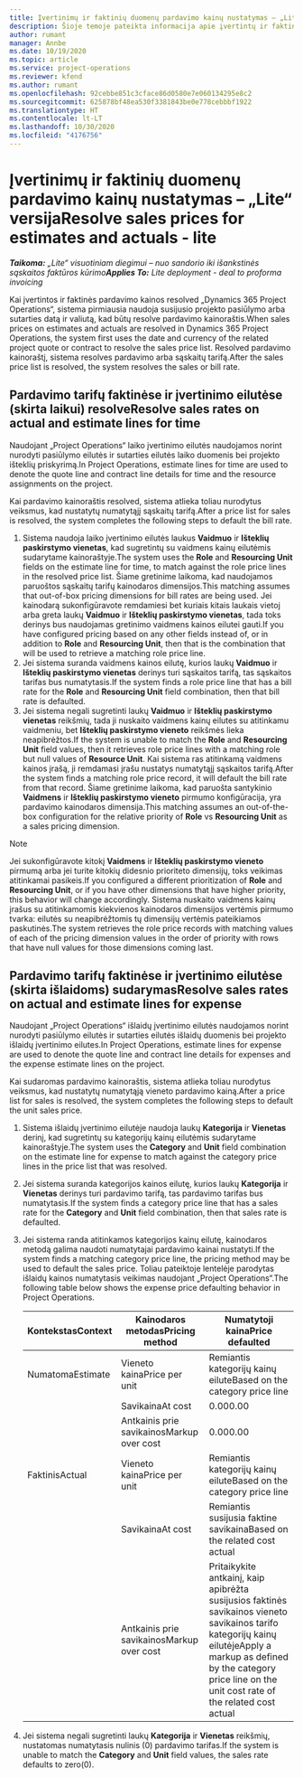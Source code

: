 ```yaml
---
title: Įvertinimų ir faktinių duomenų pardavimo kainų nustatymas – „Lite“ versija
description: Šioje temoje pateikta informacija apie įvertintų ir faktinių pardavimo kainų aprašymą.
author: rumant
manager: Annbe
ms.date: 10/19/2020
ms.topic: article
ms.service: project-operations
ms.reviewer: kfend
ms.author: rumant
ms.openlocfilehash: 92cebbe851c3cface86d0580e7e060134295e8c2
ms.sourcegitcommit: 625878bf48ea530f3381843be0e778cebbbf1922
ms.translationtype: HT
ms.contentlocale: lt-LT
ms.lasthandoff: 10/30/2020
ms.locfileid: "4176756"
---
```

# <a name="resolve-sales-prices-for-estimates-and-actuals---lite"></a><span data-ttu-id="2ae07-103">Įvertinimų ir faktinių duomenų pardavimo kainų nustatymas – „Lite“ versija</span><span class="sxs-lookup"><span data-stu-id="2ae07-103">Resolve sales prices for estimates and actuals - lite</span></span>

<span data-ttu-id="2ae07-104">_**Taikoma:** „Lite“ visuotiniam diegimui – nuo sandorio iki išankstinės sąskaitos faktūros kūrimo_</span><span class="sxs-lookup"><span data-stu-id="2ae07-104">_**Applies To:** Lite deployment - deal to proforma invoicing_</span></span>

<span data-ttu-id="2ae07-105">Kai įvertintos ir faktinės pardavimo kainos resolved „Dynamics 365 Project Operations“, sistema pirmiausia naudoja susijusio projekto pasiūlymo arba sutarties datą ir valiutą, kad būtų resolve pardavimo kainoraštis.</span><span class="sxs-lookup"><span data-stu-id="2ae07-105">When sales prices on estimates and actuals are resolved in Dynamics 365 Project Operations, the system first uses the date and currency of the related project quote or contract to resolve the sales price list.</span></span> <span data-ttu-id="2ae07-106">Resolved pardavimo kainoraštį, sistema resolves pardavimo arba sąskaitų tarifą.</span><span class="sxs-lookup"><span data-stu-id="2ae07-106">After the sales price list is resolved, the system resolves the sales or bill rate.</span></span>

## <a name="resolve-sales-rates-on-actual-and-estimate-lines-for-time"></a><span data-ttu-id="2ae07-107">Pardavimo tarifų faktinėse ir įvertinimo eilutėse (skirta laikui) resolve</span><span class="sxs-lookup"><span data-stu-id="2ae07-107">Resolve sales rates on actual and estimate lines for time</span></span>

<span data-ttu-id="2ae07-108">Naudojant „Project Operations“ laiko įvertinimo eilutės naudojamos norint nurodyti pasiūlymo eilutės ir sutarties eilutės laiko duomenis bei projekto išteklių priskyrimą.</span><span class="sxs-lookup"><span data-stu-id="2ae07-108">In Project Operations, estimate lines for time are used to denote the quote line and contract line details for time and the resource assignments on the project.</span></span>

<span data-ttu-id="2ae07-109">Kai pardavimo kainoraštis resolved, sistema atlieka toliau nurodytus veiksmus, kad nustatytų numatytąjį sąskaitų tarifą.</span><span class="sxs-lookup"><span data-stu-id="2ae07-109">After a price list for sales is resolved, the system completes the following steps to default the bill rate.</span></span>

1. <span data-ttu-id="2ae07-110">Sistema naudoja laiko įvertinimo eilutės laukus **Vaidmuo** ir **Išteklių paskirstymo vienetas**, kad sugretintų su vaidmens kainų eilutėmis sudarytame kainoraštyje.</span><span class="sxs-lookup"><span data-stu-id="2ae07-110">The system uses the **Role** and **Resourcing Unit** fields on the estimate line for time, to match against the role price lines in the resolved price list.</span></span> <span data-ttu-id="2ae07-111">Šiame gretinime laikoma, kad naudojamos paruoštos sąskaitų tarifų kainodaros dimensijos.</span><span class="sxs-lookup"><span data-stu-id="2ae07-111">This matching assumes that out-of-box pricing dimensions for bill rates are being used.</span></span> <span data-ttu-id="2ae07-112">Jei kainodarą sukonfigūravote remdamiesi bet kuriais kitais laukais vietoj arba greta laukų **Vaidmuo** ir **Išteklių paskirstymo vienetas**, tada toks derinys bus naudojamas gretinimo vaidmens kainos eilutei gauti.</span><span class="sxs-lookup"><span data-stu-id="2ae07-112">If you have configured pricing based on any other fields instead of, or in addition to **Role** and **Resourcing Unit**, then that is the combination that will be used to retrieve a matching role price line.</span></span>
2. <span data-ttu-id="2ae07-113">Jei sistema suranda vaidmens kainos eilutę, kurios laukų **Vaidmuo** ir **Išteklių paskirstymo vienetas** derinys turi sąskaitos tarifą, tas sąskaitos tarifas bus numatytasis.</span><span class="sxs-lookup"><span data-stu-id="2ae07-113">If the system finds a role price line that has a bill rate for the **Role** and **Resourcing Unit** field combination, then that bill rate is defaulted.</span></span>
3. <span data-ttu-id="2ae07-114">Jei sistema negali sugretinti laukų **Vaidmuo** ir **Išteklių paskirstymo vienetas** reikšmių, tada ji nuskaito vaidmens kainų eilutes su atitinkamu vaidmeniu, bet **Išteklių paskirstymo vieneto** reikšmės lieka neapibrėžtos.</span><span class="sxs-lookup"><span data-stu-id="2ae07-114">If the system is unable to match the **Role** and **Resourcing Unit** field values, then it retrieves role price lines with a matching role but null values of **Resource Unit**.</span></span> <span data-ttu-id="2ae07-115">Kai sistema ras atitinkamą vaidmens kainos įrašą, ji remdamasi įrašu nustatys numatytąjį sąskaitos tarifą.</span><span class="sxs-lookup"><span data-stu-id="2ae07-115">After the system finds a matching role price record, it will default the bill rate from that record.</span></span> <span data-ttu-id="2ae07-116">Šiame gretinime laikoma, kad paruošta santykinio **Vaidmens** ir **Išteklių paskirstymo vieneto** pirmumo konfigūracija, yra pardavimo kainodaros dimensija.</span><span class="sxs-lookup"><span data-stu-id="2ae07-116">This matching assumes an out-of-the-box configuration for the relative priority of **Role** vs **Resourcing Unit** as a sales pricing dimension.</span></span>

> [!NOTE]
> <span data-ttu-id="2ae07-117">Jei sukonfigūravote kitokį **Vaidmens** ir **Išteklių paskirstymo vieneto** pirmumą arba jei turite kitokių didesnio prioriteto dimensijų, toks veikimas atitinkamai pasikeis.</span><span class="sxs-lookup"><span data-stu-id="2ae07-117">If you configured a different prioritization of **Role** and **Resourcing Unit**, or if you have other dimensions that have higher priority, this behavior will change accordingly.</span></span> <span data-ttu-id="2ae07-118">Sistema nuskaito vaidmens kainų įrašus su atitinkamomis kiekvienos kainodaros dimensijos vertėmis pirmumo tvarka: eilutės su neapibrėžtomis tų dimensijų vertėmis pateikiamos paskutinės.</span><span class="sxs-lookup"><span data-stu-id="2ae07-118">The system retrieves the role price records with matching values of each of the pricing dimension values in the order of priority with rows that have null values for those dimensions coming last.</span></span>

## <a name="resolve-sales-rates-on-actual-and-estimate-lines-for-expense"></a><span data-ttu-id="2ae07-119">Pardavimo tarifų faktinėse ir įvertinimo eilutėse (skirta išlaidoms) sudarymas</span><span class="sxs-lookup"><span data-stu-id="2ae07-119">Resolve sales rates on actual and estimate lines for expense</span></span>

<span data-ttu-id="2ae07-120">Naudojant „Project Operations“ išlaidų įvertinimo eilutės naudojamos norint nurodyti pasiūlymo eilutės ir sutarties eilutės išlaidų duomenis bei projekto išlaidų įvertinimo eilutes.</span><span class="sxs-lookup"><span data-stu-id="2ae07-120">In Project Operations, estimate lines for expense are used to denote the quote line and contract line details for expenses and the expense estimate lines on the project.</span></span>

<span data-ttu-id="2ae07-121">Kai sudaromas pardavimo kainoraštis, sistema atlieka toliau nurodytus veiksmus, kad nustatytų numatytąją vieneto pardavimo kainą.</span><span class="sxs-lookup"><span data-stu-id="2ae07-121">After a price list for sales is resolved, the system completes the following steps to default the unit sales price.</span></span>

1. <span data-ttu-id="2ae07-122">Sistema išlaidų įvertinimo eilutėje naudoja laukų **Kategorija** ir **Vienetas** derinį, kad sugretintų su kategorijų kainų eilutėmis sudarytame kainoraštyje.</span><span class="sxs-lookup"><span data-stu-id="2ae07-122">The system uses the **Category** and **Unit** field combination on the estimate line for expense to match against the category price lines in the price list that was resolved.</span></span>
2. <span data-ttu-id="2ae07-123">Jei sistema suranda kategorijos kainos eilutę, kurios laukų **Kategorija** ir **Vienetas** derinys turi pardavimo tarifą, tas pardavimo tarifas bus numatytasis.</span><span class="sxs-lookup"><span data-stu-id="2ae07-123">If the system finds a category price line that has a sales rate for the **Category** and **Unit** field combination, then that sales rate is defaulted.</span></span>
3. <span data-ttu-id="2ae07-124">Jei sistema randa atitinkamos kategorijos kainų eilutę, kainodaros metodą galima naudoti numatytajai pardavimo kainai nustatyti.</span><span class="sxs-lookup"><span data-stu-id="2ae07-124">If the system finds a matching category price line, the pricing method may be used to default the sales price.</span></span> <span data-ttu-id="2ae07-125">Toliau pateiktoje lentelėje parodytas išlaidų kainos numatytasis veikimas naudojant „Project Operations“.</span><span class="sxs-lookup"><span data-stu-id="2ae07-125">The following table below shows the expense price defaulting behavior in Project Operations.</span></span>

    | <span data-ttu-id="2ae07-126">Kontekstas</span><span class="sxs-lookup"><span data-stu-id="2ae07-126">Context</span></span> | <span data-ttu-id="2ae07-127">Kainodaros metodas</span><span class="sxs-lookup"><span data-stu-id="2ae07-127">Pricing method</span></span> | <span data-ttu-id="2ae07-128">Numatytoji kaina</span><span class="sxs-lookup"><span data-stu-id="2ae07-128">Price defaulted</span></span> |
    | --- | --- | --- |
    | <span data-ttu-id="2ae07-129">Numatoma</span><span class="sxs-lookup"><span data-stu-id="2ae07-129">Estimate</span></span> | <span data-ttu-id="2ae07-130">Vieneto kaina</span><span class="sxs-lookup"><span data-stu-id="2ae07-130">Price per unit</span></span> | <span data-ttu-id="2ae07-131">Remiantis kategorijų kainų eilute</span><span class="sxs-lookup"><span data-stu-id="2ae07-131">Based on the category price line</span></span> |
    | &nbsp; | <span data-ttu-id="2ae07-132">Savikaina</span><span class="sxs-lookup"><span data-stu-id="2ae07-132">At cost</span></span> | <span data-ttu-id="2ae07-133">0.00</span><span class="sxs-lookup"><span data-stu-id="2ae07-133">0.00</span></span> |
    | &nbsp; | <span data-ttu-id="2ae07-134">Antkainis prie savikainos</span><span class="sxs-lookup"><span data-stu-id="2ae07-134">Markup over cost</span></span> | <span data-ttu-id="2ae07-135">0.00</span><span class="sxs-lookup"><span data-stu-id="2ae07-135">0.00</span></span> |
    | <span data-ttu-id="2ae07-136">Faktinis</span><span class="sxs-lookup"><span data-stu-id="2ae07-136">Actual</span></span> | <span data-ttu-id="2ae07-137">Vieneto kaina</span><span class="sxs-lookup"><span data-stu-id="2ae07-137">Price per unit</span></span> | <span data-ttu-id="2ae07-138">Remiantis kategorijų kainų eilute</span><span class="sxs-lookup"><span data-stu-id="2ae07-138">Based on the category price line</span></span> |
    | &nbsp; | <span data-ttu-id="2ae07-139">Savikaina</span><span class="sxs-lookup"><span data-stu-id="2ae07-139">At cost</span></span> | <span data-ttu-id="2ae07-140">Remiantis susijusia faktine savikaina</span><span class="sxs-lookup"><span data-stu-id="2ae07-140">Based on the related cost actual</span></span> |
    | &nbsp; | <span data-ttu-id="2ae07-141">Antkainis prie savikainos</span><span class="sxs-lookup"><span data-stu-id="2ae07-141">Markup over cost</span></span> | <span data-ttu-id="2ae07-142">Pritaikykite antkainį, kaip apibrėžta susijusios faktinės savikainos vieneto savikainos tarifo kategorijų kainų eilutėje</span><span class="sxs-lookup"><span data-stu-id="2ae07-142">Apply a markup as defined by the category price line on the unit cost rate of the related cost actual</span></span> |

4. <span data-ttu-id="2ae07-143">Jei sistema negali sugretinti laukų **Kategorija** ir **Vienetas** reikšmių, nustatomas numatytasis nulinis (0) pardavimo tarifas.</span><span class="sxs-lookup"><span data-stu-id="2ae07-143">If the system is unable to match the **Category** and **Unit** field values, the sales rate defaults to zero(0).</span></span>
